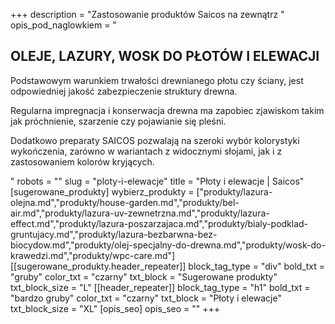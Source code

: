 +++
description = "Zastosowanie produktów Saicos na zewnątrz "
opis_pod_naglowkiem = "<h2>OLEJE, LAZURY, WOSK DO PŁOTÓW I ELEWACJI</h2><p>Podstawowym warunkiem trwałości drewnianego płotu czy ściany, jest odpowiedniej jakość zabezpieczenie struktury drewna.</p><p>Regularna impregnacja i konserwacja drewna ma zapobiec zjawiskom takim jak próchnienie, szarzenie czy pojawianie się pleśni.</p><p>Dodatkowo preparaty SAICOS pozwalają na szeroki wybór kolorystyki wykończenia, zarówno w wariantach z widocznymi słojami, jak i z zastosowaniem kolorów kryjących.</p>"
robots = ""
slug = "ploty-i-elewacje"
title = "Płoty i elewacje | Saicos"
[sugerowane_produkty]
wybierz_produkty = ["produkty/lazura-olejna.md","produkty/house-garden.md","produkty/bel-air.md","produkty/lazura-uv-zewnetrzna.md","produkty/lazura-effect.md","produkty/lazura-poszarzajaca.md","produkty/bialy-podklad-gruntujacy.md","produkty/lazura-bezbarwna-bez-biocydow.md","produkty/olej-specjalny-do-drewna.md","produkty/wosk-do-krawedzi.md","produkty/wpc-care.md"]
[[sugerowane_produkty.header_repeater]]
block_tag_type = "div"
bold_txt = "gruby"
color_txt = "czarny"
txt_block = "Sugerowane produkty"
txt_block_size = "L"
[[header_repeater]]
block_tag_type = "h1"
bold_txt = "bardzo gruby"
color_txt = "czarny"
txt_block = "Płoty i elewacje"
txt_block_size = "XL"
[opis_seo]
opis_seo = ""
+++
